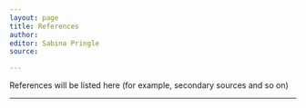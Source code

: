 ```yaml
---
layout: page
title: References
author:
editor: Sabina Pringle
source:

---
```


References will be listed here (for example, secondary sources and so on) 

---
